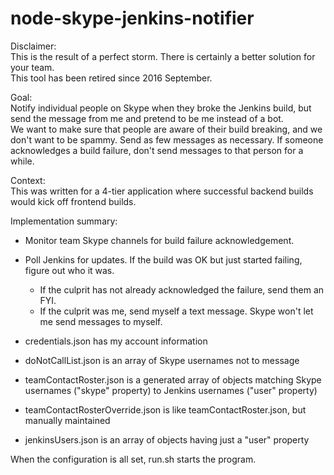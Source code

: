 # node-skype-jenkins-notifier

Disclaimer:  
This is the result of a perfect storm. There is certainly a better solution for your team.  
This tool has been retired since 2016 September.


Goal:  
Notify individual people on Skype when they broke the Jenkins build, but send the message from me and pretend to be me instead of a bot.  
We want to make sure that people are aware of their build breaking, and we don't want to be spammy. Send as few messages as necessary. If someone acknowledges a build failure, don't send messages to that person for a while.


Context:  
This was written for a 4-tier application where successful backend builds would kick off frontend builds.


Implementation summary:  
* Monitor team Skype channels for build failure acknowledgement.
* Poll Jenkins for updates. If the build was OK but just started failing, figure out who it was.
    * If the culprit has not already acknowledged the failure, send them an FYI.
    * If the culprit was me, send myself a text message. Skype won't let me send messages to myself.


* credentials.json has my account information
* doNotCallList.json is an array of Skype usernames not to message
* teamContactRoster.json is a generated array of objects matching Skype usernames ("skype" property) to Jenkins usernames ("user" property)
* teamContactRosterOverride.json is like teamContactRoster.json, but manually maintained
* jenkinsUsers.json is an array of objects having just a "user" property

When the configuration is all set, run.sh starts the program.
